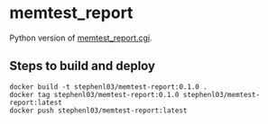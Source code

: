 # memtest_report

Python version of [memtest_report.cgi](https://gist.github.com/robinsmidsrod/f5b4c784d6b9a4d48f41).


## Steps to build and deploy
```
docker build -t stephenl03/memtest-report:0.1.0 .
docker tag stephenl03/memtest-report:0.1.0 stephenl03/memtest-report:latest
docker push stephenl03/memtest-report:latest
```